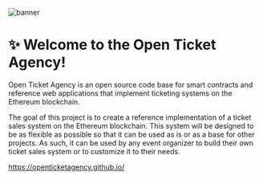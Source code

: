 ![banner](https://user-images.githubusercontent.com/4404088/196847215-7b29002d-ebf8-47c7-8f70-f64ba8ff696e.png)

# ✨ Welcome to the Open Ticket Agency!

Open Ticket Agency is an open source code base for smart contracts and reference web applications that implement ticketing systems on the Ethereum blockchain.

The goal of this project is to create a reference implementation of a ticket sales system on the Ethereum blockchain. This system will be designed to be as flexible as possible so that it can be used as is or as a base for other projects. As such, it can be used by any event organizer to build their own ticket sales system or to customize it to their needs.

https://openticketagency.github.io/
